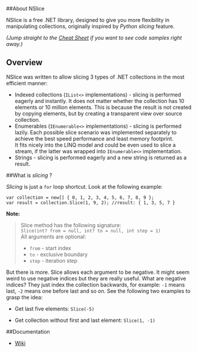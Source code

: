 ##About NSlice

NSlice is a free .NET library, designed to give you more flexibility in manipulating collections, originally inspired by *Python slicing* feature.

*(Jump straight to the [Cheat Sheet](https://github.com/nabuk/NSlice/wiki/Cheat-Sheet) if you want to see code samples right away.)*

## Overview

NSlice was written to allow slicing 3 types of .NET collections in the most efficient manner:
  
- Indexed collections (`IList<>` implementations) - slicing is performed eagerly and instantly. It does not matter whether the collection has 10 elements or 10 million elements. This is because the result is not created by copying elements, but by creating a transparent view over source collection.
- Enumerables (`IEnumerable<>` implementations) - slicing is performed lazily. Each possible slice scenario was implemented separately to achieve the best speed performance and least memory footprint.  
It fits nicely into the LINQ model and could be even used to slice a stream, if the latter was wrapped into `IEnumerable<>` implementation.
- Strings - slicing is performed eagerly and a new string is returned as a result.

##What is *slicing* ?

*Slicing* is just a `for` loop shortcut. Look at the following example:

	var collection = new[] { 0, 1, 2, 3, 4, 5, 6, 7, 8, 9 };
	var result = collection.Slice(1, 9, 2); //result: { 1, 3, 5, 7 }

**Note:**
> Slice method has the following signature:  
> `Slice(int? from = null, int? to = null, int step = 1)`   
> All arguments are optional:
> 
> - `from` - start index
> - `to` - exclusive boundary
> - `step` - iteration step

But there is more. Slice allows each argument to be negative. It might seem weird to use negative indices but they are really useful. What are negative indices? They just index the collection backwards, for example: `-1` means last, `-2` means one before last and so on. See the following two examples to grasp the idea:

- Get last five elements: `Slice(-5)`

- Get collection without first and last element: `Slice(1, -1)`

##Documentation

- [Wiki](https://github.com/nabuk/NSlice/wiki)
